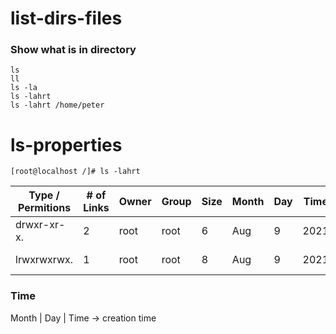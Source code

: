 # list-dirs-files

### Show what is in directory
```
ls 
ll 
ls -la
ls -lahrt
ls -lahrt /home/peter
```

# ls-properties
```
[root@localhost /]# ls -lahrt
```

| Type / Permitions  | # of Links | Owner | Group | Size | Month | Day | Time | Name         |
|-------------|-----|------|-----|-------|----|----|--------|--------------------|
| drwxr-xr-x. |   2 | root | root|     6 | Aug|   9|   2021 | srv                |
| lrwxrwxrwx. |   1 | root | root|     8 | Aug|   9|   2021 | sbin -> usr/sbin   |

### Time 
Month | Day | Time -> creation time

